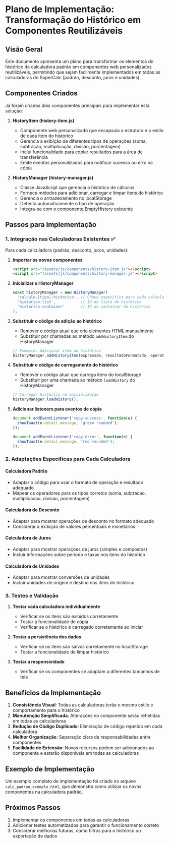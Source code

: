 # Plano de Implementação: Transformação do Histórico em Componentes Reutilizáveis

## Visão Geral

Este documento apresenta um plano para transformar os elementos do histórico da calculadora padrão em componentes web personalizados reutilizáveis, permitindo que sejam facilmente implementados em todas as calculadoras do SuperCalc (padrão, desconto, juros e unidades).

## Componentes Criados

Já foram criados dois componentes principais para implementar esta solução:

1. **HistoryItem (history-item.js)**
   - Componente web personalizado que encapsula a estrutura e o estilo de cada item do histórico
   - Gerencia a exibição de diferentes tipos de operações (soma, subtração, multiplicação, divisão, porcentagem)
   - Inclui funcionalidade para copiar resultados para a área de transferência
   - Emite eventos personalizados para notificar sucesso ou erro na cópia

2. **HistoryManager (history-manager.js)**
   - Classe JavaScript que gerencia o histórico de cálculos
   - Fornece métodos para adicionar, carregar e limpar itens do histórico
   - Gerencia o armazenamento no localStorage
   - Detecta automaticamente o tipo de operação
   - Integra-se com o componente EmptyHistory existente

## Passos para Implementação

### 1. Integração nas Calculadoras Existentes ✅

Para cada calculadora (padrão, desconto, juros, unidades):

1. **Importar os novos componentes**

   ```html
   <script src="/assets/js/components/history-item.js"></script>
   <script src="/assets/js/components/history-manager.js"></script>
   ```

2. **Inicializar o HistoryManager**

   ```javascript
   const historyManager = new HistoryManager(
     'calculo-[tipo]-historico', // Chave específica para cada calculadora
     'historico-list',           // ID da lista de histórico
     'historico-container'       // ID do container do histórico
   );
   ```

3. **Substituir o código de adição ao histórico**
   - Remover o código atual que cria elementos HTML manualmente
   - Substituir por chamadas ao método `addHistoryItem` do HistoryManager
  
   ```javascript
   // Exemplo: Adicionar item ao histórico
   historyManager.addHistoryItem(expressao, resultadoFormatado, operatorType);
   ```

4. **Substituir o código de carregamento do histórico**
   - Remover o código atual que carrega itens do localStorage
   - Substituir por uma chamada ao método `loadHistory` do HistoryManager

   ```javascript
   // Carregar histórico na inicialização
   historyManager.loadHistory();
   ```

5. **Adicionar listeners para eventos de cópia**

   ```javascript
   document.addEventListener('copy-success', function(e) {
     showToast(e.detail.message, 'green rounded');
   });
   
   document.addEventListener('copy-error', function(e) {
     showToast(e.detail.message, 'red rounded');
   });
   ```

### 2. Adaptações Específicas para Cada Calculadora

#### Calculadora Padrão

- Adaptar o código para usar o formato de operação e resultado adequado
- Mapear os operadores para os tipos corretos (soma, subtracao, multiplicacao, divisao, porcentagem)

#### Calculadora de Desconto

- Adaptar para mostrar operações de desconto no formato adequado
- Considerar a exibição de valores percentuais e monetários

#### Calculadora de Juros

- Adaptar para mostrar operações de juros (simples e compostos)
- Incluir informações sobre período e taxas nos itens do histórico

#### Calculadora de Unidades

- Adaptar para mostrar conversões de unidades
- Incluir unidades de origem e destino nos itens do histórico

### 3. Testes e Validação

1. **Testar cada calculadora individualmente**
   - Verificar se os itens são exibidos corretamente
   - Testar a funcionalidade de cópia
   - Verificar se o histórico é carregado corretamente ao iniciar

2. **Testar a persistência dos dados**
   - Verificar se os itens são salvos corretamente no localStorage
   - Testar a funcionalidade de limpar histórico

3. **Testar a responsividade**
   - Verificar se os componentes se adaptam a diferentes tamanhos de tela

## Benefícios da Implementação

1. **Consistência Visual**: Todas as calculadoras terão o mesmo estilo e comportamento para o histórico
2. **Manutenção Simplificada**: Alterações no componente serão refletidas em todas as calculadoras
3. **Redução de Código Duplicado**: Eliminação de código repetido em cada calculadora
4. **Melhor Organização**: Separação clara de responsabilidades entre componentes
5. **Facilidade de Extensão**: Novos recursos podem ser adicionados ao componente e estarão disponíveis em todas as calculadoras

## Exemplo de Implementação

Um exemplo completo de implementação foi criado no arquivo `calc_padrao_exemplo.html`, que demonstra como utilizar os novos componentes na calculadora padrão.

## Próximos Passos

1. Implementar os componentes em todas as calculadoras
2. Adicionar testes automatizados para garantir o funcionamento correto
3. Considerar melhorias futuras, como filtros para o histórico ou exportação de dados
